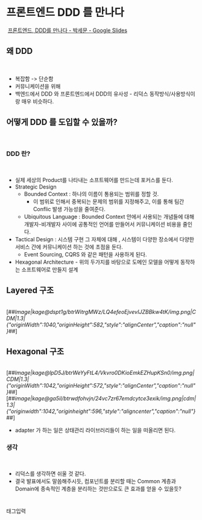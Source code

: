 # 프론트엔드 DDD 를 만나다

​
[프론트엔드, DDD를 만나다 - 박세문 - Google Slides](https://docs.google.com/presentation/d/1SW6tbChxThzmn70GB5nH160O9ktoA5MmSr87wARwObE/edit#slide=id.g15d750e36b5_0_391)
​

## 왜 DDD

​

- 복잡함 -> 단순함
- 커뮤니케이션을 위해
- 백엔드에서 DDD 와 프론트엔드에서 DDD의 유사성 - 리덕스 동작방식/사용방식이랑 매우 비슷하다.
  ​

## 어떻게 DDD 를 도입할 수 있을까?

​

### DDD 란?

​

- 실제 세상의 Product를 나타내는 소프트웨어를 만드는데 포커스를 둔다.
- Strategic Design
  - Bounded Context : 하나의 이름이 통용되는 범위를 정할 것.
    - 이 범위로 인해서 중복되는 문제의 범위를 지정해주고, 이를 통해 팀간 Conflic 발생 가능성을 줄여준다.
  - Ubiquitous Language : Bounded Context 안에서 사용되는 개념들에 대해 개발자-비개발자 사이에 공통적인 언어를 만들어서 커뮤니케이션 비용을 줄인다.
- Tactical Design : 시스템 구현 그 자체에 대해 , 시스템이 다양한 장소에서 다양한 서비스 간에 커뮤니케이션 하는 것에 초점을 둔다.
  - Event Sourcing, CQRS 와 같은 패턴을 사용하게 된다.
- Hexagonal Architecture - 위의 두가지를 바탕으로 도메인 모델을 어떻게 동작하는 소프트웨어로 만들지 설계
  ​

## Layered 구조

​
[##_Image|kage@dspt1g/btrWitrgMWz/LQ4efeoEjvevIJZBBkw4tK/img.png|CDM|1.3|{"originWidth":1040,"originHeight":582,"style":"alignCenter","caption":"null"}_##]
​

## Hexagonal 구조

​
[##_Image|kage@lpD5J/btrWeYyFtL4/Vkvro0DKioEmkEZHupKSn0/img.png|CDM|1.3|{"originWidth":1042,"originHeight":572,"style":"alignCenter","caption":"null"}_##][##_image|kage@ga5il/btrwdfohvjn/24vc7zr67emdcytce3exik/img.png|cdm|1.3|{"originwidth":1042,"originheight":596,"style":"aligncenter","caption":"null"}_##]
​

- adapter 가 하는 일은 상태관리 라이브러리들이 하는 일을 떠올리면 된다.
  ​

### 생각

​

- 리덕스를 생각하면 쉬울 것 같다.
- 결국 발표에서도 말씀해주시듯, 컴포넌트를 분리할 때는 Common 계층과 Domain에 종속적인 계층을 분리하는 것만으로도 큰 효과를 얻을 수 있을듯?

#

태그입력
